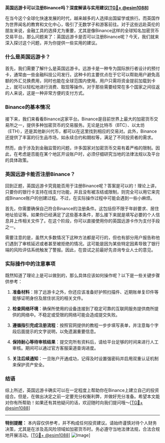 **英国远游卡可以注册Binance吗？深度解读与实用建议[[TG💪+ @esim1088](https://t.me/s/esim1088)]**

在当今这个全球化快速发展的时代，越来越多的人选择出国留学或旅行。而英国作为世界闻名的教育和文化中心，吸引了无数学子和游客前往。对于这些远赴英伦的朋友来说，金融工具的选择尤为重要，尤其是像Binance这样的全球知名加密货币交易平台。那么问题来了：英国远游卡是否可以注册Binance呢？今天，我们就来深入探讨这个问题，并为你提供一些实用的建议。

### 什么是英国远游卡？

首先，我们需要了解什么是英国远游卡。远游卡是一种专为国际旅行者设计的预付卡，通常由一些金融科技公司发行。这种卡的主要优点在于它可以帮助用户避免高额的外汇兑换费用，同时也能在全球范围内使用。用户只需将资金提前加载到卡上，就可以轻松地进行消费、取现等操作。对于那些需要经常在多个国家之间往返的人来说，这是一种非常方便的支付方式。

### Binance的基本情况

接下来，我们来看看Binance这家平台。Binance是目前世界上最大的加密货币交易所之一，提供多种加密货币的交易服务。无论是比特币（BTC）、以太坊（ETH），还是其他新兴代币，都可以在这里找到相应的交易对。此外，Binance还提供了丰富的衍生品市场，如永续合约和期权等，满足了不同投资者的需求。

然而，由于涉及到金融监管的问题，许多国家对加密货币交易有着严格的限制。因此，在考虑是否能在某个地区开设账户时，必须仔细研究当地的法律法规以及平台的具体政策。

### 英国远游卡能否注册Binance？

回到正题，英国远游卡究竟能否用于注册Binance呢？答案是可以的！理论上讲，只要你的银行卡支持在线支付功能，并且没有被冻结或限制，则完全可以用它来完成Binance账户的创建过程。不过，在实际操作过程中可能会遇到一些小麻烦。

首先，你需要确保自己符合Binance的注册条件。这包括但不限于年龄要求、居住地址验证等。如果你已经满足了这些基本条件，那么接下来就是填写必要的个人信息并上传相关文件了。在这个阶段，你可以直接使用你的英国远游卡作为支付手段之一。

需要注意的是，虽然大多数情况下这种方法都是可行的，但也有部分用户报告称他们遇到了审核延迟或者甚至被拒绝的情况。这可能是因为某些特定因素导致了银行端的风险评估系统触发了警报。因此，在尝试之前最好先咨询专业人士的意见。

### 实际操作中的注意事项

既然知道了理论上是可以做到的，那么具体应该如何操作呢？以下是一些关键步骤供参考：

1. **准备材料**：除了远游卡之外，你还应该准备好护照扫描件、近期账单复印件等能够证明身份及居住状况的相关文件。
   
2. **检查网络环境**：确保所使用的设备连接到了稳定可靠的互联网服务提供商所提供的网络中。不稳定或受限的网络可能会造成提交失败。

3. **遵循指引完成注册流程**：按照官网提供的教程一步步填写表单，并注意每个字段后面提示的文字说明，以免遗漏重要信息。

4. **保持耐心等待审核结果**：提交完所有资料后，请给平台足够的时间来进行人工审核。期间可以通过官方客服渠道查询进度。

5. **关注后续通知**：一旦账户开通成功，记得及时设置强密码并启用双重认证机制来保护资产安全。

### 结语

综上所述，英国远游卡确实可以在一定程度上帮助你在Binance上建立自己的投资组合。但是，在做出决定之前一定要充分权衡利弊，并做好充分准备。希望本文能对你有所帮助！如果还有其他疑问的话，欢迎随时向我们提问哦～[[TG💪+ @esim1088](https://t.me/s/esim1088)]

---

**特别提醒：** 本内容仅供参考，并不构成任何投资建议。请始终谨慎对待个人财务决策，尤其是在涉及高风险领域如加密货币时。务必遵守当地法律法规，合法合规地开展活动。[[TG💪+ @esim1088](https://t.me/s/esim1088)] ![Image](https://i.postimg.cc/4NQfJmqS/Snipaste-2025-05-13-00-14-12.png)]